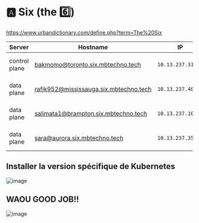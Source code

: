 
# :a: Six (the :six:)

https://www.urbandictionary.com/define.php?term=The%20Six

| Server           | Hostname                             |  IP               | Specs                 |
|------------------|--------------------------------------|-------------------|-----------------------|
| control plane    |bakmomo@toronto.six.mbtechno.tech      | `10.13.237.31/24` | 64GB Ram,      16cpus |
| data plane       |rafik952@mississauga.six.mbtechno.tech  | `10.13.237.40/24` | 64GB Ram,      16cpus |
| data plane       |salimata1@brampton.six.mbtechno.tech     | `10.13.237.10/24` | 64GB Ram,       8cpus |
| data plane       |sara@aurora.six.mbtechno.tech       | `10.13.237.35/24` | 64GB Ram,      16cpus |


## Installer la version spécifique de Kubernetes

![image](https://user-images.githubusercontent.com/97314712/229963466-babe2ba9-2d25-4a70-987e-ee3e2cdc1093.png)


## WAOU GOOD JOB!!

![image](https://user-images.githubusercontent.com/97314712/229964835-4ee7714a-bc97-4bbb-b056-1ebe9f3e6f92.png)





